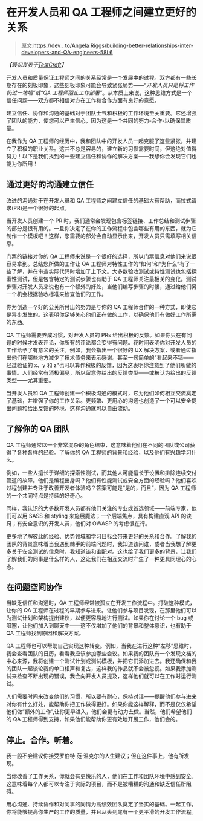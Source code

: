 # 在开发人员和 QA 工程师之间建立更好的关系

> 原文:[https://dev . to/Angela Riggs/building-better-relationships-inter-developers-and-QA-engineers-58i 6](https://dev.to/angelariggs/building-better-relationships-between-developers-and-qa-engineers-58i6)

*【最初发表于[TestCraft](https://www.testcraft.io/building-relationship-developers-qa/)】*

开发人员和质量保证工程师之间的关系经常是一个发展中的过程。双方都有一些长期存在的刻板印象，这些刻板印象可能会导致紧张局势——*“开发人员只是将工作扔过一堵墙”*或*“QA 工程师阻止工作部署”*。从本质上来说，这种思维方式是一个信任问题——双方都不相信对方在工作和合作方面有良好的意愿。

建立信任、协作和沟通的基础对于团队士气和积极的工作环境至关重要。它还增强了团队的能力，使您可以产生信心，因为这是一个共同的努力-合作-以确保其质量。

在我作为 QA 工程师的经历中，我和团队中的开发人员一起克服了这些紧张，并建立了积极的职业关系。这并不总是容易的，建立新的习惯需要时间，但这绝对值得努力！以下是我们找到的一些建立信任和协作的解决方案——我想你会发现它们也能为你所用！

## 通过更好的沟通建立信任

改进的沟通对于在开发人员和 QA 工程师之间建立信任的基础大有帮助，而拉式请求(PR)是一个很好的起点。

当开发人员创建一个 PR 时，我们通常会发现包含标签链接、工作总结和测试步骤的部分是很有用的。一旦你决定了在你的工作流程中包含哪些有用的东西，就为它制作一个模板吧！这样，您需要的部分会自动显示出来，开发人员只需填写相关信息。

门票的链接对你的 QA 工程师来说是一个很好的选择，所以门票信息对他们来说很容易拿到。总结您所做的工作让 QA 工程师对特性工作的“如何”和“为什么”有了一些了解，并在审查实际代码时增加了上下文。大多数验收测试或特性测试也包括探索性测试，但是包含特定的测试步骤也有助于 QA 工程师关注最相关的变化。测试步骤对开发人员来说也有一个额外的好处，当他们编写步骤的时候，通过给他们另一个机会根据验收标准来检查他们的工作。

你为创造一个好的公关所付出的努力是与你的 QA 工程师合作的一种方式，即使它是异步发生的。这表明你足够关心他们正在做的工作，以确保他们有做好工作所需的东西。

QA 工程师需要养成习惯，对开发人员的 PRs 给出积极的反馈。如果你只在有问题的时候才发表评论，你所有的评论都会变得有问题。花时间表明你对开发人员的工作给予了有意义的关注。例如，我会指出一个很好的 UX 解决方案，或者通过指出他们在哪些地方减少了技术债务来表示感谢。甚至一句简单的“看起来不错——经过验证的 x、y 和 z”也可以算作积极的反馈，因为这表明你注意到了他们所做的事情。人们经常有消极偏见，所以留意你给出的反馈类型——或被认为给出的反馈类型——尤其重要。

当开发人员和 QA 工程师创建一个积极沟通的模式时，它为他们如何相互交流奠定了基础，并增强了你的工作关系。更频繁、更用心的沟通也创造了一个可以安全提出问题和给出反馈的环境，这样沟通就可以自由流动。

## 了解你的 QA 团队

QA 工程师通常以一个非常混杂的角色结束，这意味着他们在不同的团队或公司获得了各种各样的经验。了解你的 QA 工程师的背景和经验，以及他们有兴趣学习什么。

例如，一些人擅长于详细的探索性测试，而其他人可能擅长于设置和排除连续交付管道的故障。他们是编程出身吗？他们有性能测试或安全方面的经验吗？他们喜欢过程创建并专注于改善开发者体验吗？答案可能是“是的，而且”，因为 QA 工程师的一个共同特点是持续的好奇心。

同样，我认识的大多数开发人员都有他们关注的专业或首选领域——前端专家，他们可以用 SASS 和 styling 来施展魔法；一个后端焦点，具有构建直观 API 的诀窍；有安全意识的开发人员，他们对 OWASP 的考虑很在行。

更多地了解彼此的经验、优势领域和学习目标会带来更好的关系和合作。了解我的团队的背景意味着当我遇到棘手的前端问题时，我知道该问谁，或者当我想了解更多关于安全测试的信息时，我知道该和谁配对。这也给了我们更多的背景，让我们了解我们的同事是什么样的人，这让我们在相互交流时产生了一种更具同理心的心态。

## 在问题空间协作

当缺乏信任和沟通时，QA 工程师经常被孤立在开发工作流程中。打破这种模式，让你的 QA 工程师在过程的早期参与进来。让他们参与项目发现，在那里他们可以为测试计划和架构提出建议，以便更容易地进行测试。如果你在讨论一个 bug 或阻塞，让他们加入到聊天中——这不仅增加了他们的背景和整体意识，也有助于 QA 工程师找到原因和解决方案。

QA 工程师也可以帮助自己实现这种转变。例如，当我在进行这种“左移”思维时，我会查看团队的日历，看看我应该参加哪些会议。如果我的团队有一个发现文档的中心来源，我将创建一个测试计划或测试模板，并把它们添加进去。我还确保和我的团队一起谈论我的单口相声和复古，这样我的作品就不会被忽视。如果我添加测试来检查不断出现的错误，我会向开发人员提及，这样他们就可以在工作时运行测试。

人们需要时间来改变他们的习惯，所以要有耐心，保持对话——提醒他们参与进来对你有什么好处，能帮助你把工作做得更好。如果你能这样解释，而不是仅仅希望他们做“额外的工作”,让你更早进入，他们会更有动力去做。当然，他们希望他们的 QA 工程师得到支持，如果他们能帮助你更有效地开展工作，他们会的。

## 停止。合作。听着。

我一般不会建议你接受罗伯特·范·温克尔的人生建议；但在这件事上，他有所发现。

当你改善了工作关系，你就会有更快乐的人，他们在工作和团队环境中感到安全。这意味着每个人都可以专注于实际的项目，而不是被糟糕的沟通和缺乏信任所阻碍。

用心沟通、持续协作和对同事的同情为高绩效团队奠定了坚实的基础。一起工作，你将能够提高你生产的工作的质量，并且从头到尾有一个更平滑的开发工作流程。